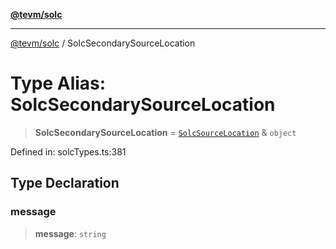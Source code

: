 [**@tevm/solc**](../README.md)

***

[@tevm/solc](../globals.md) / SolcSecondarySourceLocation

# Type Alias: SolcSecondarySourceLocation

> **SolcSecondarySourceLocation** = [`SolcSourceLocation`](SolcSourceLocation.md) & `object`

Defined in: solcTypes.ts:381

## Type Declaration

### message

> **message**: `string`
